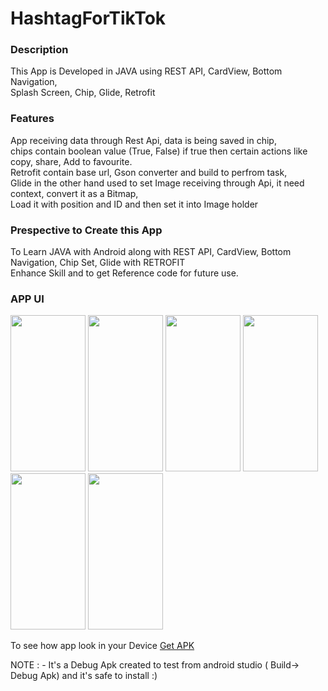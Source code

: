 # HashtagForTikTok

<h3>Description</h3>

This App is Developed in JAVA using REST API, CardView, Bottom Navigation,<br>
Splash Screen, Chip, Glide, Retrofit

<h3>Features</h3>

App receiving data through Rest Api, data is being saved in chip,<br>
chips contain boolean value (True, False) if true then certain actions like copy, share, Add to favourite.<br>
Retrofit contain base url, Gson converter and build to perfrom task,<br>
Glide in the other hand used to set Image receiving through Api, it need context, convert it as a Bitmap,<br>
Load it with position and ID and then set it into Image holder

<h3>Prespective to Create this App</h3>

To Learn JAVA with Android along with REST API, CardView, Bottom Navigation, Chip Set, Glide with RETROFIT<br>
Enhance Skill and to get Reference code for future use.

<h3>APP UI</h3>

<img src="https://user-images.githubusercontent.com/80971603/120969174-786f3b00-c787-11eb-9e19-26ac2db9f192.jpg" width="120px" height="250px"/>
<img src="https://user-images.githubusercontent.com/80971603/120969201-8329d000-c787-11eb-8af3-6569879558ce.jpg" width="120px" height="250px"/>
<img src="https://user-images.githubusercontent.com/80971603/120969270-95a40980-c787-11eb-985c-57d7a0547ab2.jpg" width="120px" height="250px"/>
<img src="https://user-images.githubusercontent.com/80971603/120969312-a3f22580-c787-11eb-8a97-5e283112c264.jpg" width="120px" height="250px"/>
<img src="https://user-images.githubusercontent.com/80971603/120969360-b2404180-c787-11eb-9975-2cf05f4becbf.jpg" width="120px" height="250px"/>
<img src="https://user-images.githubusercontent.com/80971603/120969408-bf5d3080-c787-11eb-8dc3-11b697fae6e4.jpg" width="120px" height="250px"/>

To see how app look in your Device <a href="">Get APK</a>

NOTE : - It's a Debug Apk created to test from android studio ( Build-> Debug Apk) and it's safe to install :)
